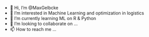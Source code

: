 - 👋 Hi, I’m @MaxGelbcke
- 👀 I’m interested in Machine Learning and optimization in logistics
- 🌱 I’m currently learning ML on R & Python
- 💞️ I’m looking to collaborate on ...
- 📫 How to reach me ...

<!---
MaxGelbcke/MaxGelbcke is a ✨ special ✨ repository because its `README.md` (this file) appears on your GitHub profile.
You can click the Preview link to take a look at your changes.
--->
